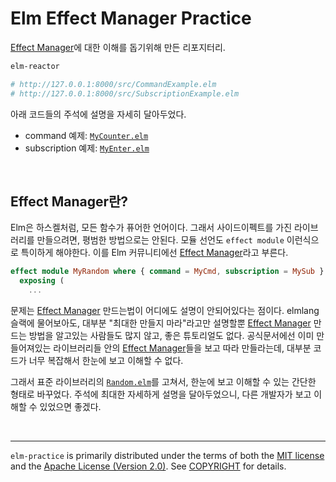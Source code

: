 Elm Effect Manager Practice
========
[Effect Manager]에 대한 이해를 돕기위해 만든 리포지터리.

```bash
elm-reactor

# http://127.0.0.1:8000/src/CommandExample.elm
# http://127.0.0.1:8000/src/SubscriptionExample.elm
```

아래 코드들의 주석에 설명을 자세히 달아두었다.

- command 예제: [`MyCounter.elm`](src/MyCounter.elm)
- subscription 예제: [`MyEnter.elm`](src/MyEnter.elm)

<br>

Effect Manager란?
--------
Elm은 하스켈처럼, 모든 함수가 퓨어한 언어이다. 그래서 사이드이펙트를 가진
라이브러리를 만들으려면, 평범한 방법으로는 안된다. 모듈 선언도 `effect module`
이런식으로 특이하게 해야한다. 이를 Elm 커뮤니티에선 [Effect Manager]라고 부른다.

```elm
effect module MyRandom where { command = MyCmd, subscription = MySub }
  exposing (
    ...
```

문제는 [Effect Manager] 만드는법이 어디에도 설명이 안되어있다는 점이다. elmlang
슬랙에 물어보아도, 대부분 "최대한 만들지 마라"라고만 설명할뿐 [Effect Manager]
만드는 방법을 알고있는 사람들도 많지 않고, 좋은 튜토리얼도 없다. 공식문서에선
이미 만들어져있는 라이브러리들 안의 [Effect Manager]들을 보고 따라 만들라는데,
대부분 코드가 너무 복잡해서 한눈에 보고 이해할 수 없다.

그래서 표준 라이브러리의 [`Random.elm`]를 고쳐서, 한눈에 보고 이해할 수 있는
간단한 형태로 바꾸었다. 주석에 최대한 자세하게 설명을 달아두었으니, 다른
개발자가 보고 이해할 수 있었으면 좋겠다.

<br>

--------

`elm-practice` is primarily distributed under the terms of both the [MIT
license] and the [Apache License (Version 2.0)]. See [COPYRIGHT] for details.

[Effect Manager]: https://guide.elm-lang.org/effect_managers/
[`Random.elm`]: https://github.com/elm-lang/core/blob/master/src/Random.elm
[MIT license]: LICENSE-MIT
[Apache License (Version 2.0)]: LICENSE-APACHE
[COPYRIGHT]: COPYRIGHT

